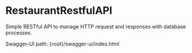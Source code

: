 # RestaurantRestfulAPI
Simple RESTful API to manage HTTP request and responses with database processes.

Swagger-UI path: {root}/swagger-ui/index.html
